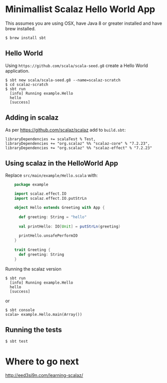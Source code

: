 # Minimallist Scalaz Hello World App

This assumes you are using OSX, have Java 8 or greater
installed and have brew installed.

    $ brew install sbt

## Hello World

Using `https://github.com/scala/scala-seed.g8` create a Hello World application.

    $ sbt new scala/scala-seed.g8 --name=scalaz-scratch
    $ cd scalaz-scratch
    $ sbt run 
      [info] Running example.Hello
      hello
      [success]

## Adding in scalaz

As per https://github.com/scalaz/scalaz add to `build.sbt`:

    libraryDependencies += scalaTest % Test,
    libraryDependencies += "org.scalaz" %% "scalaz-core" % "7.2.23",
    libraryDependencies += "org.scalaz" %% "scalaz-effect" % "7.2.23"

## Using scalaz in the HelloWorld App

Replace `src/main/example/Hello.scala` with:

```scala
    package example

    import scalaz.effect.IO
    import scalaz.effect.IO.putStrLn

    object Hello extends Greeting with App {
    
      def greeting: String = "hello"
    
      val printHello: IO[Unit] = putStrLn(greeting)
    
      printHello.unsafePerformIO
    }
    
    trait Greeting {
      def greeting: String
    }
```

Running the scalaz version

    $ sbt run
      [info] Running example.Hello
      hello
      [success]

or

    $ sbt console
    scala> example.Hello.main(Array())

## Running the tests

    $ sbt test

# Where to go next

http://eed3si9n.com/learning-scalaz/


